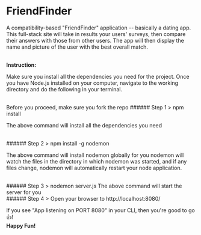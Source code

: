 # FriendFinder
<p>A compatibility-based "FriendFinder" application -- basically a dating app. This full-stack site will
take in results your users' surveys, then compare their answers with those from other users. The app 
will then display the name and picture of the user with the best overall match.</p>
<br/>
<b>Instruction:</b><br/>
<p>Make sure you install all the dependencies you need for the project.
Once you have Node.js installed on your computer, navigate to the working directory and do the following in your terminal. </p>
<br/>
Before you proceed, make sure you fork the repo
###### Step 1
> npm install

The above command will install all the dependencies you need

<br/>
###### Step 2
> npm install -g nodemon

The above command will install nodemon globally for you
nodemon will watch the files in the directory in which nodemon was started, and if any files 
change, nodemon will automatically restart your node application.

<br/>
###### Step 3
> nodemon server.js
The above command will start the server for you

<br/>
###### Step 4
> Open your browser to http://localhost:8080/

If you see "App listening on PORT 8080" in your CLI, then you're good to go :thumbsup:!
<br/>
<b>Happy Fun!</b>
<br/>